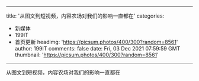 
---
title: '从图文到短视频，内容农场对我们的影响一直都在'
categories: 
 - 新媒体
 - 199IT
 - 首页更新
headimg: 'https://picsum.photos/400/300?random=8561'
author: 199IT
comments: false
date: Fri, 03 Dec 2021 07:59:59 GMT
thumbnail: 'https://picsum.photos/400/300?random=8561'
---

<div>   
从图文到短视频，内容农场对我们的影响一直都在  
</div>
            
